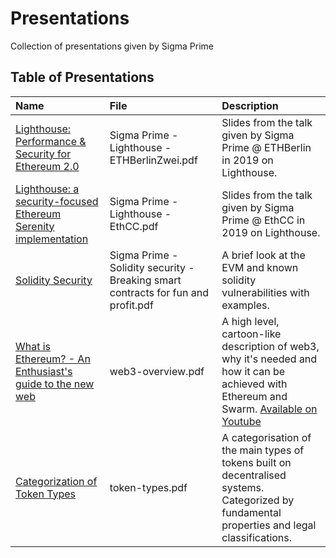 # Presentations
Collection of presentations given by Sigma Prime

## Table of Presentations

| Name                                                                                                                                                                             | File                                                                              | Description                                                                                                                                                               |
|:---------------------------------------------------------------------------------------------------------------------------------------------------------------------------------|:----------------------------------------------------------------------------------|:--------------------------------------------------------------------------------------------------------------------------------------------------------------------------|
| [Lighthouse: Performance & Security for Ethereum 2.0](https://github.com/sigp/presentations/blob/master/Sigma%20Prime%20-%20Lighthouse%20-%20ETHBerlinZwei.pdf)           | Sigma Prime - Lighthouse - ETHBerlinZwei.pdf                                      | Slides from the talk given by Sigma Prime @ ETHBerlin in 2019 on Lighthouse.
| [Lighthouse: a security-focused Ethereum Serenity implementation](https://github.com/sigp/presentations/blob/master/Sigma%20Prime%20-%20Lighthouse%20-%20EthCC.pdf)              | Sigma Prime - Lighthouse - EthCC.pdf                                              | Slides from the talk given by Sigma Prime @ EthCC in 2019 on Lighthouse.                                                                                                  |
| [Solidity Security](https://github.com/sigp/presentations/blob/master/Sigma%20Prime%20-%20Solidity%20security%20-%20Breaking%20smart%20contracts%20for%20fun%20and%20profit.pdf) | Sigma Prime - Solidity security - Breaking smart contracts for fun and profit.pdf | A brief look at the EVM and known solidity vulnerabilities with examples.                                                                                                 |
| [What is Ethereum? - An Enthusiast's guide to the new web](https://github.com/sigp/presentations/blob/master/web3-overview.pdf)                                                  | web3-overview.pdf                                                                 | A high level, cartoon-like description of web3, why it's needed and how it can be achieved with Ethereum and Swarm.  [Available on Youtube](https://youtu.be/6AvsoUSer14) |
| [Categorization of Token Types](https://github.com/sigp/presentations/blob/master/token-types.pdf)                                                                               | token-types.pdf                                                                   | A categorisation of the main types of tokens built on decentralised systems. Categorized by fundamental properties and legal classifications.                             |
